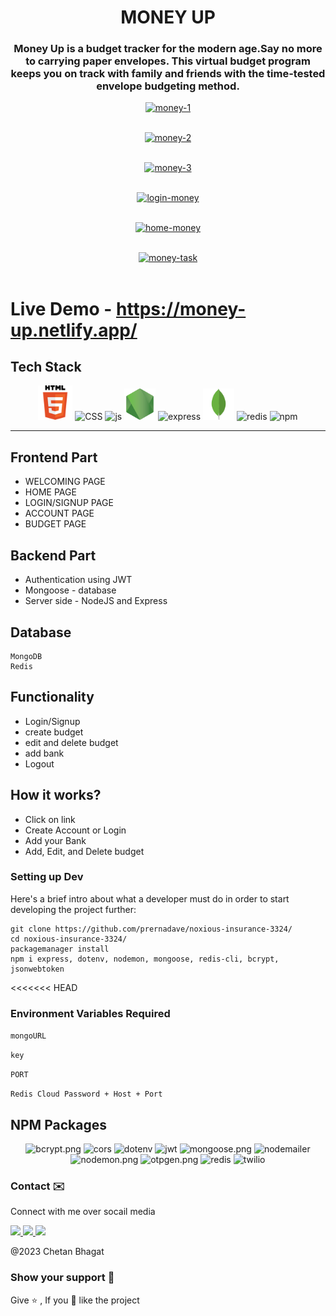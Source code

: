 

<h1 align="center">MONEY UP</h1>
<p align="center">
</p>



<h3 align="center" >Money Up is a budget tracker for the modern age.Say no more to carrying paper
                    envelopes. This virtual budget program keeps you on
                    track with family and friends with the time-tested envelope budgeting method.</h3>
            
<p align="center">
<a href="https://ibb.co/k28J0rm"><img src="https://i.ibb.co/hFWcHnY/money-1.png" alt="money-1" border="0"></a><br /><br />
</p>

<p align="center">
<a href="https://ibb.co/7gHdFmr"><img src="https://i.ibb.co/pWgBpF4/money-2.png" alt="money-2" border="0"></a><br /><br />
</p>

<p align="center">
<a href="https://ibb.co/PmNHPfn"><img src="https://i.ibb.co/ZLVDFkP/money-3.png" alt="money-3" border="0"></a><br /><br />
</p>

<p align="center">
<a href="https://ibb.co/41MW84N"><img src="https://i.ibb.co/GHk7WCP/login-money.png" alt="login-money" border="0"></a><br /><br />
</p>

<p align="center">
<a href="https://ibb.co/gyDFQPJ"><img src="https://i.ibb.co/NxLnfmK/home-money.png" alt="home-money" border="0"></a><br /><br />
</p>

<p align="center">
<a href="https://ibb.co/HK1BsQF"><img src="https://i.ibb.co/TwpYS5v/money-task.png" alt="money-task" border="0"></a><br /><br />
</p>

# Live Demo - https://money-up.netlify.app/

## Tech Stack

<p align = "center">
<img src="https://github.com/PrinceCorwin/Useful-tech-icons/blob/main/images/HTML.png" alt="html" width="55" height="55"/>
<img src="https://user-images.githubusercontent.com/25181517/183898674-75a4a1b1-f960-4ea9-abcb-637170a00a75.png" alt="CSS" width="50" height="55"/>
<img src="https://user-images.githubusercontent.com/25181517/117447155-6a868a00-af3d-11eb-9cfe-245df15c9f3f.png" alt="js" width="50" height="50"/>
<img src="https://raw.githubusercontent.com/PrinceCorwin/Useful-tech-icons/main/images/nodejs.png" alt="nodejs" width="50" height="50"/>
<img src="https://res.cloudinary.com/kc-cloud/images/f_auto,q_auto/v1651772163/expressjslogo/expressjslogo.webp?_i=AA" alt="express" width="50" height="50"/>
 <img src="https://raw.githubusercontent.com/PrinceCorwin/Useful-tech-icons/main/images/mongodb-leaf.png" alt="mongo" width="50" height="50"/> 
<img src="https://user-images.githubusercontent.com/25181517/182884894-d3fa6ee0-f2b4-4960-9961-64740f533f2a.png" alt="redis" width="50" height="50"/>
<img src="https://user-images.githubusercontent.com/25181517/121401671-49102800-c959-11eb-9f6f-74d49a5e1774.png" alt="npm" width="50" height="50"/>
  
</p>
<hr>

## Frontend Part
 - WELCOMING PAGE
 - HOME PAGE
 - LOGIN/SIGNUP PAGE
 - ACCOUNT PAGE
 - BUDGET PAGE

## Backend Part
 - Authentication using JWT
 - Mongoose - database
 - Server side - NodeJS and Express

## Database 
```shell
MongoDB
Redis
```

## Functionality
- Login/Signup
- create budget
- edit and delete budget
- add bank 
- Logout

## How it works?
- Click on link
- Create Account or Login
- Add your Bank 
- Add, Edit, and Delete budget


### Setting up Dev

Here's a brief intro about what a developer must do in order to start developing
the project further:

```shell
git clone https://github.com/prernadave/noxious-insurance-3324/
cd noxious-insurance-3324/
packagemanager install
npm i express, dotenv, nodemon, mongoose, redis-cli, bcrypt, jsonwebtoken
```
<<<<<<< HEAD
### Environment Variables Required
`mongoURL`

`key`

`PORT`

`Redis Cloud Password + Host + Port`

## NPM Packages
<p align = "center">
<img src="https://repository-images.githubusercontent.com/139898859/9617c480-81c2-11ea-94fc-322231ead1f0" alt="bcrypt.png" width="70" height="50"/>
<img src="https://github.com/faraz412/cozy-passenger-4798/blob/main/Frontend/Files/cors.png?raw=true" alt="cors" width="70" height="50"/>
<img src="https://github.com/faraz412/cozy-passenger-4798/blob/main/Frontend/Files/download.png?raw=true" alt="dotenv" width="60" height="50"/>
<img src="https://github.com/faraz412/cozy-passenger-4798/blob/main/Frontend/Files/JWT.png?raw=true" alt="jwt" width="70" height="50"/>
<img src="https://4008838.fs1.hubspotusercontent-na1.net/hubfs/4008838/mogoose-logo.png" alt="mongoose.png" width="70" height="70"/>     
<img src="https://i0.wp.com/community.nodemailer.com/wp-content/uploads/2015/10/n2-2.png?fit=422%2C360&ssl=1" alt="nodemailer" width="50" height="70"/>
<img src="https://user-images.githubusercontent.com/13700/35731649-652807e8-080e-11e8-88fd-1b2f6d553b2d.png" alt="nodemon.png" width="50" height="50"/>
<img src="https://www.npmjs.com/npm-avatar/eyJhbGciOiJIUzI1NiIsInR5cCI6IkpXVCJ9.eyJhdmF0YXJVUkwiOiJodHRwczovL3MuZ3JhdmF0YXIuY29tL2F2YXRhci8wNmFkMDUxNjc0NDA0NTVjOTQzYzE4NWIwNmM4NjBmMD9zaXplPTEwMCZkZWZhdWx0PXJldHJvIn0.fJ4Me0BC-QzMrHKVqZzMx9CzgTcYb06jEt9nk9NxC2c" alt="otpgen.png" width="50" height="50"/>
<img src="https://user-images.githubusercontent.com/25181517/182884894-d3fa6ee0-f2b4-4960-9961-64740f533f2a.png" alt="redis" width="50" height="50"/>
<img src="https://encrypted-tbn0.gstatic.com/images?q=tbn:ANd9GcSKZRJJRPM1V6XKXBLn2fnsy5VwmLW1uO9ixCfCYiZRwWeLKe2ukB17uzxRRyhZElgzn_E&usqp=CAU" alt="twilio" width="70" height="50"/>
</p>

<h3>Contact ✉️</h3>
<p> Connect with me over socail media </p>
<div display:"flex">
<a href="https://www.linkedin.com/in/chetan-bhagat-9a719b271/"=> <img src="https://camo.githubusercontent.com/a80d00f23720d0bc9f55481cfcd77ab79e141606829cf16ec43f8cacc7741e46/68747470733a2f2f696d672e736869656c64732e696f2f62616467652f4c696e6b6564496e2d3030373742353f7374796c653d666f722d7468652d6261646765266c6f676f3d6c696e6b6564696e266c6f676f436f6c6f723d7768697465"> </a>
<a href="https://github.com/Chetan-bhagat98"=> <img src="https://camo.githubusercontent.com/fbc3df79ffe1a99e482b154b29262ecbb10d6ee4ed22faa82683aa653d72c4e1/68747470733a2f2f696d672e736869656c64732e696f2f62616467652f4769744875622d3130303030303f7374796c653d666f722d7468652d6261646765266c6f676f3d676974687562266c6f676f436f6c6f723d7768697465"> </a>
 <a href="https://chetan-bhagat98.github.io/"=> <img src="https://camo.githubusercontent.com/56e6045a9403c591ff7c6a997edcd1566597519fa8b8e1129b4919bf10b5c2bd/68747470733a2f2f696d672e736869656c64732e696f2f62616467652f506f7274666f6c696f2d3138413330333f7374796c653d666f722d7468652d6261646765266c6f676f3d696f6e6963266c6f676f436f6c6f723d7768697465"> </a>
  </div>
 <p> @2023 Chetan Bhagat </p>
 <h3> Show your support 🙌</h3>
 <p> Give ⭐ , If you 🫶 like the project</P>


